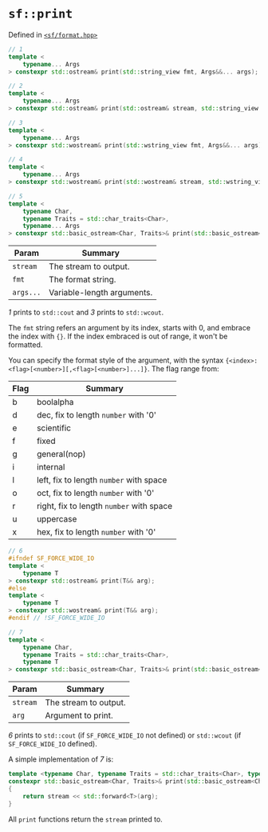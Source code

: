 # `sf::print`
Defined in [`<sf/format.hpp>`](./index.md)
``` c++
// 1
template <
    typename... Args
> constexpr std::ostream& print(std::string_view fmt, Args&&... args);

// 2
template <
    typename... Args
> constexpr std::ostream& print(std::ostream& stream, std::string_view fmt, Args&&... args);

// 3
template <
    typename... Args
> constexpr std::wostream& print(std::wstring_view fmt, Args&&... args);

// 4
template <
    typename... Args
> constexpr std::wostream& print(std::wostream& stream, std::wstring_view fmt, Args&&... args);

// 5
template <
    typename Char, 
    typename Traits = std::char_traits<Char>, 
    typename... Args
> constexpr std::basic_ostream<Char, Traits>& print(std::basic_ostream<Char, Traits>& stream, std::basic_string_view<Char, Traits> fmt, Args&&... args);
```

|Param|Summary|
|-|-|
|`stream`|The stream to output.|
|`fmt`|The format string.|
|`args...`|Variable-length arguments.|

*1* prints to `std::cout` and *3* prints to `std::wcout`.

The `fmt` string refers an argument by its index, starts with 0, and embrace the index with `{}`. If the index embraced is out of range, it won't be formatted.

You can specify the format style of the argument, with the syntax `{<index>:<flag>[<number>][,<flag>[<number>]...]}`. The flag range from:

|Flag|Summary|
|-|-|
|b|boolalpha|
|d|dec, fix to length `number` with '0'|
|e|scientific|
|f|fixed|
|g|general(nop)|
|i|internal|
|l|left, fix to length `number` with space|
|o|oct, fix to length `number` with '0'|
|r|right, fix to length `number` with space|
|u|uppercase|
|x|hex, fix to length `number` with '0'|

``` c++
// 6
#ifndef SF_FORCE_WIDE_IO
template <
    typename T
> constexpr std::ostream& print(T&& arg);
#else
template <
    typename T
> constexpr std::wostream& print(T&& arg);
#endif // !SF_FORCE_WIDE_IO

// 7
template <
    typename Char, 
    typename Traits = std::char_traits<Char>, 
    typename T
> constexpr std::basic_ostream<Char, Traits>& print(std::basic_ostream<Char, Traits>& stream, T&& arg);
```

|Param|Summary|
|-|-|
|`stream`|The stream to output.|
|`arg`|Argument to print.|

*6* prints to `std::cout` (if `SF_FORCE_WIDE_IO` not defined) or `std::wcout` (if `SF_FORCE_WIDE_IO` defined).

A simple implementation of *7* is:
``` c++
template <typename Char, typename Traits = std::char_traits<Char>, typename T>
constexpr std::basic_ostream<Char, Traits>& print(std::basic_ostream<Char, Traits>& stream, T&& arg)
{
    return stream << std::forward<T>(arg);
}
```

All `print` functions return the `stream` printed to.
